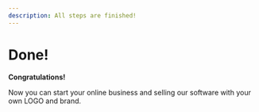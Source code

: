 ```yaml
---
description: All steps are finished!
---
```


# Done!

**Congratulations!**

Now you can start your online business and selling our software with your own LOGO and brand.



